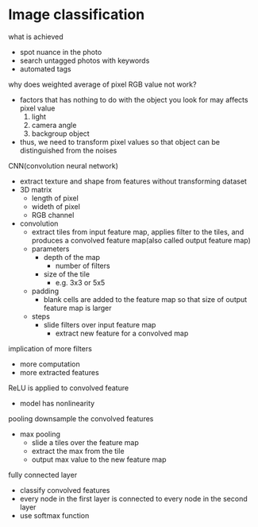 # Image classification

what is achieved
- spot nuance in the photo
- search untagged photos with keywords
- automated tags

why does weighted average of pixel RGB value not work?
- factors that has nothing to do with the object you look for may affects pixel value
    1. light
    2. camera angle
    3. backgroup object
- thus, we need to transform pixel values so that object can be distinguished from the noises

CNN(convolution neural network)
- extract texture and shape from features without transforming dataset
- 3D matrix
    - length of pixel
    - wideth of pixel
    - RGB channel
- convolution
    - extract tiles from input feature map, applies filter to the tiles, and produces a convolved feature map(also called output feature map)
    - parameters
        - depth of the map
            - number of filters
        - size of the tile
            - e.g. 3x3 or 5x5
    - padding
        - blank cells are added to the feature map so that size of output feature map is larger
    - steps
        - slide filters over input feature map
            - extract new feature for a convolved map

implication of more filters
- more computation
- more extracted features

ReLU is applied to convolved feature
- model has nonlinearity

pooling downsample the convolved features
- max pooling
    - slide a tiles over the feature map
    - extract the max from the tile
    - output max value to the new feature map

fully connected layer
- classify convolved features
- every node in the first layer is connected to every node in the second layer
- use softmax function
